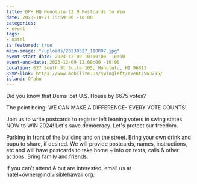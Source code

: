 ```yaml
---
title: DPH HQ Honolulu 12.9 Postcards to Win
date: 2023-10-21 15:59:00 -10:00
categories:
- event
tags:
- natel
is featured: true
main-image: "/uploads/20230527_110807.jpg"
event-start-date: 2023-12-09 10:00:00 -10:00
event-end-date: 2023-12-09 12:00:00 -10:00
Location: 627 South St Suite 105, Honolulu, HI 96813
RSVP-link: https://www.mobilize.us/swingleft/event/563295/
island: Oʻahu
---
```


Did you know that Dems lost U.S. House by 6675 votes?  

The point being: WE CAN MAKE A DIFFERENCE- EVERY VOTE COUNTS!

Join us to write postcards to register left leaning voters in swing states NOW to WIN 2024!  Let's save democracy.  Let's protect our freedom.

Parking in front of the building and on the street.  Bring your own drink and pupu to share, if desired. We will provide postcards, names, instructions, etc  and will have postcards to take home + info on texts, calls & other actions. Bring family and friends.

If you can’t attend & but are interested, email us at natel+owner@indivisiblehawaii.org.